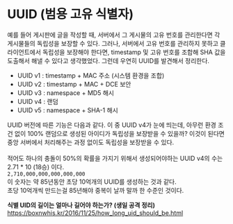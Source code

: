 # UUID (범용 고유 식별자)  
예를 들어 게시판에 글을 작성할 때, 서버에서 그 게시물의 고유 번호를 관리한다면 각 게시물들의 독립성을 보장할 수 있다.
그러나, 서버에서 고유 번호를 관리하지 못하고 클라이언트에서 독립성을 보장해야 한다면, timestamp 및 고유 번호를 조합해 SHA 값을
도출해서 해낼 수 있다고 생각했었다. 그런데 우연히 UUID를 발견해서 정리한다.

* UUID v1 : timestamp + MAC 주소 (시스템 환경을 조합)
* UUID v2 : timestamp + MAC + DCE 보안
* UUID v3 : namespace + MD5 해시
* UUID v4 : 랜덤
* UUID v5 : namespace + SHA-1 해시

UUID 버전에 따른 기능은 다음과 같다. 이 중 UUID v4가 눈에 띄는데, 아무런 환경 조건 없이 100% 랜덤으로 생성된 아이디가 독립성을 보장받을 수 있을까?
이것이 된다면 중앙 서버에서 처리해주는 과정 없이도 독립성을 보장받을 수 있다.  
<br/>
적어도 하나의 충돌이 50%의 확률을 가지기 위해서 생성되어야하는 UUID v4의 수는 2.71 * 10 (18승) 이다.  
`2,710,000,000,000,000,000`  
이 숫자는 약 85년동안 초당 10억개의 UUID를 생성하는 것과 같다.  
초당 10억개씩 만드는걸 85년해야 중복이 날까 말까 한 수준인 것이다.
  
**식별 UID의 길이는 얼마나 길어야 하는가? (생일 공격 정리)**  
https://boxnwhis.kr/2016/11/25/how_long_uid_should_be.html
